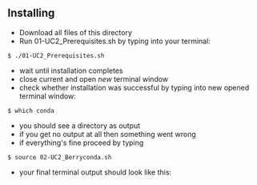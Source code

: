 
## Installing
* Download all files of this directory
* Run 01-UC2_Prerequisites.sh by typing into your terminal:
```
$ ./01-UC2_Prerequisites.sh
```
* wait until installation completes
* close current and open *new* terminal window
* check whether installation was successful by typing into new opened terminal window:
```
$ which conda
```
* you should see a directory as output
* if you get no output at all then something went wrong
* if everything's fine proceed by typing
```
$ source 02-UC2_Berryconda.sh
```
* your final terminal output should look like this:
